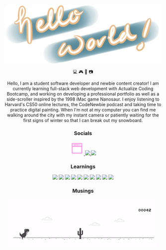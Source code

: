 <p align="center"> <img src="/assets/helo-banner.png"> </p>

<p align="center"> 💻 🎮 🎨 📷 </p>

<p align="center"> Hello, I am a student software developer and newbie content creator! I am currently learning full-stack web development with Actualize Coding Bootcamp, and working on developing a professional portfolio as well as a side-scroller inspired by the 1998 iMac game Nanosaur. I enjoy listening to Harvard's CS50 online lectures, the CodeNewbie podcast and taking time to practice digital painting. When I'm not at my computer you can find me walking around the city with my instant camera or patiently waiting for the first signs of winter so that I can break out my snowboard.</p>

<h3 align="center"> Socials </h3>
<p align="center">
<a href="#" target="_blank">
<img width="45px" src="/assets/weblink.png" />
</a>
<a href="https://twitter.com/gracermegacat" target="_blank">
<img width="38px" src="https://cdn.jsdelivr.net/gh/devicons/devicon/icons/twitter/twitter-original.svg" />
</a>
<a width="40px" href="https://www.linkedin.com/in/grace-manzon-7877b01b4/" target="_blank">
<img width="40px" src="https://cdn.jsdelivr.net/gh/devicons/devicon/icons/linkedin/linkedin-original.svg" />
</a>
</p>

<h3 align="center"> Learnings </h3>
<p align="center">
<img width="40px" src="https://cdn.jsdelivr.net/gh/devicons/devicon/icons/vscode/vscode-original.svg" />
<img width="40px" src="https://cdn.jsdelivr.net/gh/devicons/devicon/icons/photoshop/photoshop-line.svg" />
<img width="40px" src="https://cdn.jsdelivr.net/gh/devicons/devicon/icons/ruby/ruby-plain.svg" />
<img width="40px" src="https://cdn.jsdelivr.net/gh/devicons/devicon/icons/rails/rails-plain.svg" />
<img width="40px" src="https://cdn.jsdelivr.net/gh/devicons/devicon/icons/postgresql/postgresql-plain.svg" />
<img width="40px" src="https://cdn.jsdelivr.net/gh/devicons/devicon/icons/javascript/javascript-plain.svg" />
<img width="40px" src="https://cdn.jsdelivr.net/gh/devicons/devicon/icons/react/react-original.svg" />
<img width="40px" src="https://cdn.jsdelivr.net/gh/devicons/devicon/icons/html5/html5-plain.svg" />
<img width="40px" src="https://cdn.jsdelivr.net/gh/devicons/devicon/icons/css3/css3-plain.svg" />
<img width="40px" src="https://cdn.jsdelivr.net/gh/devicons/devicon/icons/bootstrap/bootstrap-plain.svg" />
</p>

<h3 align="center"> Musings </h3>
<p align="center">
  <a href="chrome://dino" target="_blank">
    <img src="/assets/Dino_non-birthday_version.gif"/>
  </a>
</p>

<!--
**gracemanzon/gracemanzon** is a ✨ _special_ ✨ repository because its `README.md` (this file) appears on your GitHub profile.

Here are some ideas to get you started:

- 🔭 I’m currently working on ...
- 🌱 I’m currently learning ...
- 👯 I’m looking to collaborate on ...
- 🤔 I’m looking for help with ...
- 💬 Ask me about ...
- 📫 How to reach me: ...
- 😄 Pronouns: ...
- ⚡ Fun fact: ...
-->
